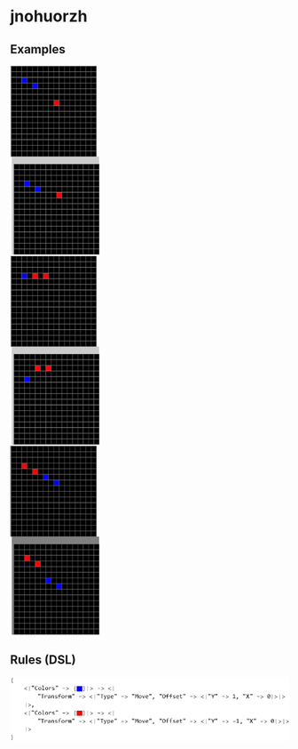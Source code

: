 # jnohuorzh

## Examples

![ARC examples for jnohuorzh](examples.png?raw=true)

## Rules (DSL)

![DSL rules for jnohuorzh](rules.png?raw=true)

